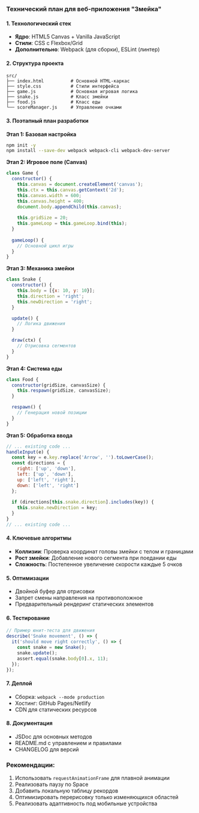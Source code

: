 ### Технический план для веб-приложения "Змейка"

#### 1. Технологический стек
- **Ядро**: HTML5 Canvas + Vanilla JavaScript
- **Стили**: CSS с Flexbox/Grid
- **Дополнительно**: Webpack (для сборки), ESLint (линтер)

#### 2. Структура проекта
```
src/
├── index.html          # Основной HTML-каркас
├── style.css           # Стили интерфейса
├── game.js             # Основная игровая логика
├── snake.js            # Класс змейки
├── food.js             # Класс еды
└── scoreManager.js     # Управление очками
```

#### 3. Поэтапный план разработки

**Этап 1: Базовая настройка**
```bash
npm init -y
npm install --save-dev webpack webpack-cli webpack-dev-server
```

**Этап 2: Игровое поле (Canvas)**
```javascript:src/game.js
class Game {
  constructor() {
    this.canvas = document.createElement('canvas');
    this.ctx = this.canvas.getContext('2d');
    this.canvas.width = 600;
    this.canvas.height = 400;
    document.body.appendChild(this.canvas);
    
    this.gridSize = 20;
    this.gameLoop = this.gameLoop.bind(this);
  }
  
  gameLoop() {
    // Основной цикл игры
  }
}
```

**Этап 3: Механика змейки**
```javascript:src/snake.js
class Snake {
  constructor() {
    this.body = [{x: 10, y: 10}];
    this.direction = 'right';
    this.newDirection = 'right';
  }

  update() {
    // Логика движения
  }

  draw(ctx) {
    // Отрисовка сегментов
  }
}
```

**Этап 4: Система еды**
```javascript:src/food.js
class Food {
  constructor(gridSize, canvasSize) {
    this.respawn(gridSize, canvasSize);
  }

  respawn() {
    // Генерация новой позиции
  }
}
```

**Этап 5: Обработка ввода**
```javascript:src/game.js
// ... existing code ...
handleInput(e) {
  const key = e.key.replace('Arrow', '').toLowerCase();
  const directions = {
    right: ['up', 'down'],
    left: ['up', 'down'],
    up: ['left', 'right'],
    down: ['left', 'right']
  };
  
  if (directions[this.snake.direction].includes(key)) {
    this.snake.newDirection = key;
  }
}
// ... existing code ...
```

#### 4. Ключевые алгоритмы
- **Коллизии**: Проверка координат головы змейки с телом и границами
- **Рост змейки**: Добавление нового сегмента при поедании еды
- **Сложность**: Постепенное увеличение скорости каждые 5 очков

#### 5. Оптимизации
- Двойной буфер для отрисовки
- Запрет смены направления на противоположное
- Предварительный рендеринг статических элементов

#### 6. Тестирование
```javascript
// Пример юнит-теста для движения
describe('Snake movement', () => {
  it('should move right correctly', () => {
    const snake = new Snake();
    snake.update();
    assert.equal(snake.body[0].x, 11);
  });
});
```

#### 7. Деплой
- Сборка: `webpack --mode production`
- Хостинг: GitHub Pages/Netlify
- CDN для статических ресурсов

#### 8. Документация
- JSDoc для основных методов
- README.md с управлением и правилами
- CHANGELOG для версий

### Рекомендации:
1. Использовать `requestAnimationFrame` для плавной анимации
2. Реализовать паузу по Space
3. Добавить локальную таблицу рекордов
4. Оптимизировать перерисовку только изменяющихся областей
5. Реализовать адаптивность под мобильные устройства
